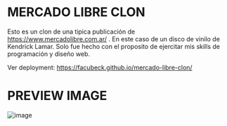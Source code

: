 # MERCADO LIBRE CLON
Esto es un clon de una tipica publicación de https://www.mercadolibre.com.ar/ . En este caso de un disco de vinilo de Kendrick Lamar.
Solo fue hecho con el proposito de ejercitar mis skills de programación y diseño web.

Ver deployment: https://facubeck.github.io/mercado-libre-clon/

# PREVIEW IMAGE
![image](https://github.com/facubeck/mercado-libre-clon/assets/97642555/e8d8e312-8614-4038-8c35-93eb98a279a0)
